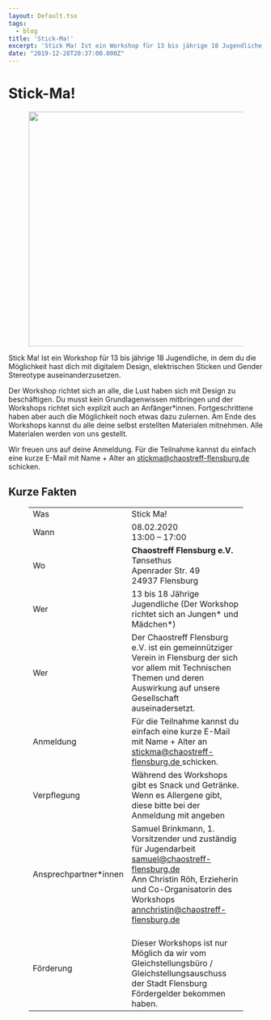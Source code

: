 ```yaml
---
layout: Default.tsx
tags:
  - blog
title: 'Stick-Ma!'
excerpt: 'Stick Ma! Ist ein Workshop für 13 bis jährige 18 Jugendliche, in dem du die Möglichkeit hast dich mit digitalem Design, elektrischen Sticken und Gender Stereotype auseinanderzusetzen. Der Workshop richtet sich an alle, die Lust haben sich […]'
date: "2019-12-28T20:37:00.000Z"
---
```


# Stick-Ma!

<figure class="wp-block-image size-large"><img decoding="async" loading="lazy" width="793" height="464" src="https://chaostreff-flensburg.de/wp-content/uploads/2020/01/stick-ma-image-1.png" alt="" class="wp-image-1444" srcset="https://chaostreff-flensburg.de/wp-content/uploads/2020/01/stick-ma-image-1.png 793w, https://chaostreff-flensburg.de/wp-content/uploads/2020/01/stick-ma-image-1-300x176.png 300w, https://chaostreff-flensburg.de/wp-content/uploads/2020/01/stick-ma-image-1-768x449.png 768w" sizes="(max-width: 793px) 100vw, 793px" /></figure>

<p>Stick Ma! Ist ein Workshop für 13 bis jährige 18 Jugendliche, in dem du die Möglichkeit hast dich mit digitalem Design, elektrischen Sticken und Gender Stereotype auseinanderzusetzen.</p>

<p>Der Workshop richtet sich an alle, die Lust haben sich mit Design zu beschäftigen. Du musst kein Grundlagenwissen mitbringen und der Workshops richtet sich explizit auch an Anfänger*innen. Fortgeschrittene haben aber auch die Möglichkeit noch etwas dazu zulernen. Am Ende des Workshops kannst du alle deine selbst erstellten Materialen mitnehmen. Alle Materialen werden von uns gestellt.</p>

<p>Wir freuen uns auf deine Anmeldung. Für die Teilnahme kannst du einfach eine kurze E-Mail mit Name + Alter an <a href="mailto:stickma@chaostreff-flensburg.de">stickma@chaostreff-flensburg.de </a> schicken.</p>

<h2>Kurze Fakten</h2>

<figure class="wp-block-table"><table class=""><tbody><tr><td>Was</td><td>Stick Ma!</td></tr><tr><td>Wann</td><td>08.02.2020<br>13:00 &#8211; 17:00</td></tr><tr><td>Wo</td><td><strong>Chaostreff Flensburg e.V.<br></strong>Tønsethus<br>Apenrader Str. 49<br>24937 Flensburg</td></tr><tr><td>Wer</td><td>13 bis 18 Jährige Jugendliche (Der Workshop richtet sich an Jungen* und Mädchen*)</td></tr><tr><td>Wer</td><td>Der Chaostreff Flensburg e.V. ist ein gemeinnütziger Verein in Flensburg der sich vor allem mit Technischen Themen und deren Auswirkung auf unsere Gesellschaft auseinadersetzt. </td></tr><tr><td>Anmeldung</td><td>Für die Teilnahme kannst du einfach eine kurze E-Mail mit Name + Alter an <a href="mailto:stickma@chaostreff-flensburg.de">stickma@chaostreff-flensburg.de </a> schicken.</td></tr><tr><td>Verpflegung</td><td>Während des Workshops gibt es Snack und Getränke. Wenn es Allergene gibt, diese bitte bei der Anmeldung mit angeben</td></tr><tr><td>Ansprechpartner*innen</td><td>Samuel Brinkmann, 1. Vorsitzender und zuständig für Jugendarbeit<br><a href="mailto:samuel@chaostreff-flensburg.de">samuel@chaostreff-flensburg.de</a><br>Ann Christin Röh, Erzieherin und Co-Organisatorin des Workshops<br><a href="mailto:annchristin@chaostreff-flensburg.de">annchristin@chaostreff-flensburg.de</a></td></tr><tr><td>Förderung</td><td><br>Dieser Workshops ist nur Möglich da wir vom Gleichstellungsbüro / Gleichstellungsauschuss der Stadt Flensburg Fördergelder bekommen haben.</td></tr></tbody></table></figure>
